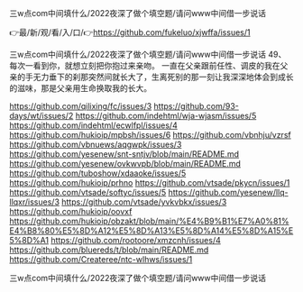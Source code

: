 三w点com中间填什么/2022夜深了做个填空题/请问www中间借一步说话

👉最/新/观/看/入/口/👉https://github.com/fukeluo/xjwffa/issues/1

三w点com中间填什么/2022夜深了做个填空题/请问www中间借一步说话	49、每次一看到你，就想立刻把你抱过来亲吻。
一直在父亲跟前任性、调皮的我在父亲的手无力垂下的刹那突然间就长大了，生离死别的那一刻让我深深地体会到成长的滋味，那是父亲用生命换取我的长大。　　


https://github.com/qilixing/fc/issues/3
https://github.com/93-days/wt/issues/2
https://github.com/indehtml/wja-wjasm/issues/5
https://github.com/indehtml/ecwlfpl/issues/4
https://github.com/hukioip/mpbsh/issues/6
https://github.com/vbnhju/vzrsf
https://github.com/vbnuews/aqgwpk/issues/3
https://github.com/yesenew/snt-sntjv/blob/main/README.md
https://github.com/yesenew/ovkwvpb/blob/main/README.md
https://github.com/tuboshow/xdaaoke/issues/5
https://github.com/hukioip/prhno
https://github.com/vtsade/pkycn/issues/1
https://github.com/vtsade/softyc/issues/5
https://github.com/yesenew/llq-llqxr/issues/3
https://github.com/vtsade/yvkvbkx/issues/3
https://github.com/hukioip/oovxf
https://github.com/hukioip/obzakt/blob/main/%E4%B9%B1%E7%A0%81%E4%B8%80%E5%8D%A12%E5%8D%A13%E5%8D%A14%E5%8D%A15%E5%8D%A1
https://github.com/rootoore/xmzcnh/issues/4
https://github.com/bluereds/t/blob/main/README.md
https://github.com/Createree/ntc-wlhws/issues/1

三w点com中间填什么/2022夜深了做个填空题/请问www中间借一步说话
